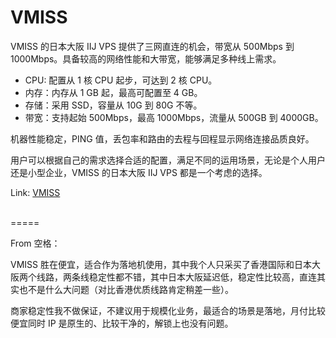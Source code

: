 # VMISS

VMISS 的日本大阪 IIJ VPS 提供了三网直连的机会，带宽从 500Mbps 到 1000Mbps。具备较高的网络性能和大带宽，能够满足多种线上需求。

- CPU: 配置从 1 核 CPU 起步，可达到 2 核 CPU。
- 内存：内存从 1 GB 起，最高可配置至 4 GB。
- 存储：采用 SSD，容量从 10G 到 80G 不等。
- 带宽：支持起始 500Mbps，最高 1000Mbps，流量从 500GB 到 4000GB。

机器性能稳定，PING 值，丢包率和路由的去程与回程显示网络连接品质良好。

用户可以根据自己的需求选择合适的配置，满足不同的运用场景，无论是个人用户还是小型企业，VMISS 的日本大阪 IIJ VPS 都是一个考虑的选择。

Link: [VMISS](https://www.vmiss.com/)

<br>
=====
<br>

From 空格：

VMISS 胜在便宜，适合作为落地机使用，其中我个人只采买了香港国际和日本大阪两个线路，两条线稳定性都不错，其中日本大阪延迟低，稳定性比较高，直连其实也不是什么大问题（对比香港优质线路肯定稍差一些）。

商家稳定性我不做保证，不建议用于规模化业务，最适合的场景是落地，月付比较便宜同时 IP 是原生的、比较干净的，解锁上也没有问题。

